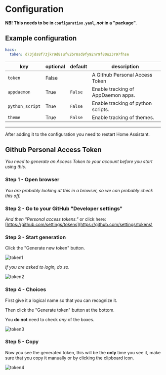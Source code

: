 # Configuration

**NB! This needs to be in `configuration.yaml`, _not_ in a "package".**

## Example configuration

```yaml
hacs:
  token: d73jds8f73jkr9d8sufv2br8sd9fy92nr9f80u23r97fhse
```

key | optional | default | description
-- | -- | -- | --
`token` | False | | A Github Personal Access Token
`appdaemon` | True | `False` | Enable tracking of AppDaemon apps.
`python_script` | True | `False` | Enable tracking of python scripts.
`theme` | True | `False` | Enable tracking of themes.

***

After adding it to the configuration you need to restart Home Assistant.

## Github Personal Access Token

_You need to generate an Access Token to your account before you start using this._

### Step 1 - Open browser

_You are probably looking at this in a browser, so we can probably check this off._

### Step 2 - Go to your GitHub "Developer settings"

_And then "Personal access tokens."_
or click here: [https://github.com/settings/tokens](https://github.com/settings/tokens)


### Step 3 - Start generation

Click the "Generate new token" button.

![token1](../images/token1.png)

_If you are asked to login, do so._

![token2](../images/token2.png)

### Step 4 - Choices

First give it a logical name so that you can recognize it.

Then click the "Generate token" button at the bottom.

You **do not** need to check _any_ of the boxes.

![token3](../images/token3.png)

### Step 5 - Copy

Now you see the generated token, this will be the **only** time you see it, make sure that you copy it manually or by clicking the clipboard icon.

![token4](../images/token4.png)
